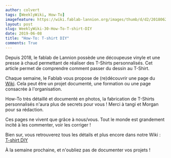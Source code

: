 ```yaml
---
author: colvert
tags: [WeeklyWiki, How-To]
imagefeature: https://wiki.fablab-lannion.org/images/thumb/d/d2/20180627_215303.jpg/120px-20180627_215303.jpg
layout: post
slug: WeeklyWiki-30-How-To-T-shirt-DIY
date: 2019-06-08
title: "How-To: T-shirt DIY"
comments: True
---
```


Depuis 2018, le fablab de Lannion possède une découpeuse vinyle et une presse à chaud permettant de réaliser des T-Shirts personnalisés. Cet article permet de comprendre comment passer du dessin au T-Shirt.

Chaque semaine, le Fablab vous propose de (re)découvrir une page du [Wiki](https://wiki.fablab-lannion.org). Cela peut être un projet documenté, une formation ou une page consacrée à l'organisation.

How-To très détaillé et documenté en photos, la fabrication de T-Shirts personnalisés n'aura plus de secrets pour vous !
Merci à tangi et Morgan pour sa rédaction.

Ces pages ne vivent que grâce à nous/vous. Tout le monde est grandement incité à les commenter, voir les corriger !

Bien sur, vous retrouverez tous les détails et plus encore dans notre Wiki : [T-shirt DIY](https://wiki.fablab-lannion.org/index.php?title=T-shirt_DIY)

À la semaine prochaine, et n'oubliez pas de documenter vos projets !

